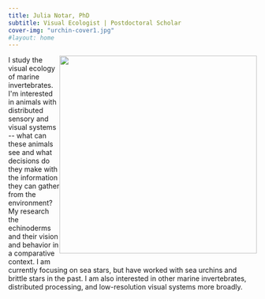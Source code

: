 ```yaml
---
title: Julia Notar, PhD
subtitle: Visual Ecologist | Postdoctoral Scholar
cover-img: "urchin-cover1.jpg"
#layout: home
---
```


<img style="float: right; padding-bottom: 20px;" width="400" src="/o_echinata.png">

I study the visual ecology of marine invertebrates. I'm interested in animals with distributed sensory and visual systems -- what can these animals see and what decisions do they make with the information they can gather from the environment? My research the echinoderms and their vision and behavior in a comparative context. I am currently focusing on sea stars, but have worked with sea urchins and brittle stars in the past. I am also interested in other marine invertebrates, distributed processing, and low-resolution visual systems more broadly.
